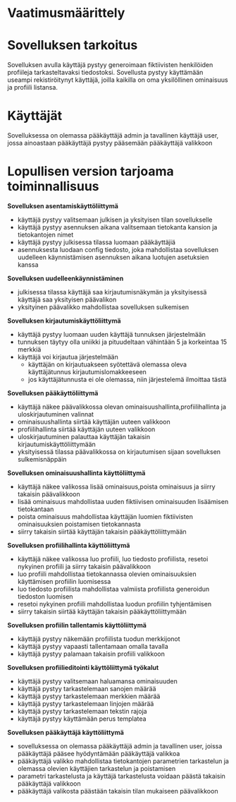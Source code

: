 # Vaatimusmäärittely

# Sovelluksen tarkoitus 

Sovelluksen avulla käyttäjä pystyy generoimaan fiktiivisten henkilöiden profiileja tarkasteltavaksi tiedostoksi. Sovellusta pystyy käyttämään useampi rekistiröitynyt käyttäjä, joilla kaikilla on oma yksilöllinen ominaisuus ja profiili listansa.

# Käyttäjät

Sovelluksessa on olemassa pääkäyttäjä admin ja tavallinen käyttäjä user, jossa ainoastaan pääkäyttäjä pystyy pääsemään pääkäyttäjä valikkoon

# Lopullisen version tarjoama toiminnallisuus

**Sovelluksen asentamiskäyttöliittymä**
- käyttäjä pystyy valitsemaan julkisen ja yksityisen tilan sovellukselle
- käyttäjä pystyy asennuksen aikana valitsemaan tietokanta kansion ja tietokantojen nimet
- käyttäjä pystyy julkisessa tilassa luomaan pääkäyttäjiä
- asennuksesta luodaan config tiedosto, joka mahdollistaa sovelluksen uudelleen käynnistämisen asennuksen aikana luotujen asetuksien kanssa

**Sovelluksen uudelleenkäynnistäminen**
- julkisessa tilassa käyttäjä saa kirjautumisnäkymän ja yksityisessä käyttäjä saa yksityisen päävalikon
- yksityinen päävalikko mahdollistaa sovelluksen sulkemisen

**Sovelluksen kirjautumiskäyttöliittymä**

- käyttäjä pystyy luomaan uuden käyttäjä tunnuksen järjestelmään
 - tunnuksen täytyy olla uniikki ja pituudeltaan vähintään 5 ja korkeintaa 15 merkkiä 
- käyttäjä voi kirjautua järjestelmään 
  - käyttäjän on kirjautuakseen syötettävä olemassa oleva käyttäjätunnus kirjautumislomakkeeseen 
  - jos käyttäjätunnusta ei ole olemassa, niin järjestelemä ilmoittaa tästä 
  
**Sovelluksen pääkäyttöliittymä**

- käyttäjä näkee päävalikkossa olevan ominaisuushallinta,profiilihallinta ja uloskirjautuminen valinnat 
 - ominaisuushallinta siirtää käyttäjän uuteen valikkoon 
 - profiilihallinta siirtää käyttäjän uuteen valikkoon 
 - uloskirjautuminen palauttaa käyttäjän takaisin kirjautumiskäyttöliittymään 
 - yksityisessä tilassa päävalikkossa on kirjautumisen sijaan sovelluksen sulkemisnäppäin
 
**Sovelluksen ominaisuushallinta käyttöliittymä**

- käyttäjä näkee valikossa lisää ominaisuus,poista ominaisuus ja siirry takaisin päävalikkoon 
 - lisää ominaisuus mahdollistaa uuden fiktiivisen ominaisuuden lisäämisen tietokantaan 
 - poista ominaisuus mahdollistaa käyttäjän luomien fiktiivisten ominaisuuksien poistamisen tietokannasta 
 - siirry takaisin siirtää käyttäjän takaisin pääkäyttöliittymään 

**Sovelluksen profiilihallinta käyttöliittymä**

- käyttäjä näkee valikossa luo profiili, luo tiedosto profiilista, resetoi nykyinen profiili ja siirry takaisin päävalikkoon 
 - luo profiili mahdollistaa tietokannassa olevien ominaisuuksien käyttämisen profiilin luomisessa 
 - luo tiedosto profiilista mahdollistaa valmiista profiilista generoidun tiedoston luomisen 
 - resetoi nykyinen profiili mahdollistaa luodun profiilin tyhjentämisen 
 - siirry takaisin siirtää käyttäjän takaisin pääkäyttöliittymään 
 
 **Sovelluksen profiilin tallentamis käyttöliittymä**
 - käyttäjä pystyy näkemään profiilista tuodun merkkijonot
 - käyttäjä pystyy vapaasti tallentamaan omalla tavalla
 - käyttäjä pystyy palamaan takaisin profiili valikkoon
 
**Sovelluksen profiilieditointi käyttöliittymä työkalut**
- käyttäjä pystyy valitsemaan haluamansa ominaisuuden
- käyttäjä pystyy tarkastelemaan sanojen määrää
- käyttäjä pystyy tarkastelemaan merkkien määrää
- käyttäjä pystyy tarkastelemaan linjojen määrää
- käyttäjä pystyy tarkastelemaan tekstin rajoja
- käyttäjä pystyy käyttämään perus templatea
 
**Sovelluksen pääkäyttäjä käyttöliittymä**
- sovelluksessa on olemassa pääkäyttäjä admin ja tavallinen user, joissa pääkäyttäjä pääsee hyödyntämään pääkäyttäjä valikkoa
- pääkäyttäjä valikko mahdollistaa tietokantojen parametrien tarkastelun ja olemassa olevien käyttäjien tarkastelun ja poistamisen
- parametri tarkastelusta ja käyttäjä tarkastelusta voidaan päästä takaisin pääkäyttäjä valikkoon
- pääkäyttäjä valikosta päästään takaisin tilan mukaiseen päävalikkoon

   





  


  
